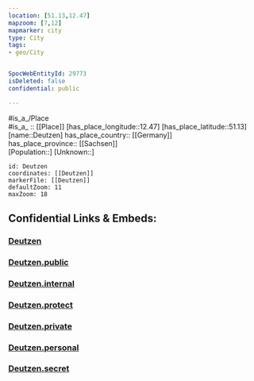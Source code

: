 ```yaml
---
location: [51.13,12.47] 
mapzoom: [7,12] 
mapmarker: city 
type: City
tags:
- geo/City


SpocWebEntityId: 29773
isDeleted: false
confidential: public

---
```

#is_a_/Place  
#is_a_ :: [[Place]] 
[has_place_longitude::12.47] 
[has_place_latitude::51.13] 
[name::Deutzen] 
has_place_country:: [[Germany]]  
has_place_province:: [[Sachsen]]  
[Population::] 
[Unknown::] 


```leaflet
id: Deutzen
coordinates: [[Deutzen]] 
markerFile: [[Deutzen]] 
defaultZoom: 11 
maxZoom: 18
```


## Confidential Links & Embeds: 

### [Deutzen](/_Standards/Earth/Continent/Europe/Europe~Central/Germany/Germany~East/Sachsen/counties~Sachsen/Leipzig/cities~Leipzig/Neukieritzsch/City/Deutzen.md) 

### [Deutzen.public](/_public/Earth/Continent/Europe/Europe~Central/Germany/Germany~East/Sachsen/counties~Sachsen/Leipzig/cities~Leipzig/Neukieritzsch/City/Deutzen.public.md) 

### [Deutzen.internal](/_internal/Earth/Continent/Europe/Europe~Central/Germany/Germany~East/Sachsen/counties~Sachsen/Leipzig/cities~Leipzig/Neukieritzsch/City/Deutzen.internal.md) 

### [Deutzen.protect](/_protect/Earth/Continent/Europe/Europe~Central/Germany/Germany~East/Sachsen/counties~Sachsen/Leipzig/cities~Leipzig/Neukieritzsch/City/Deutzen.protect.md) 

### [Deutzen.private](/_private/Earth/Continent/Europe/Europe~Central/Germany/Germany~East/Sachsen/counties~Sachsen/Leipzig/cities~Leipzig/Neukieritzsch/City/Deutzen.private.md) 

### [Deutzen.personal](/_personal/Earth/Continent/Europe/Europe~Central/Germany/Germany~East/Sachsen/counties~Sachsen/Leipzig/cities~Leipzig/Neukieritzsch/City/Deutzen.personal.md) 

### [Deutzen.secret](/_secret/Earth/Continent/Europe/Europe~Central/Germany/Germany~East/Sachsen/counties~Sachsen/Leipzig/cities~Leipzig/Neukieritzsch/City/Deutzen.secret.md)

